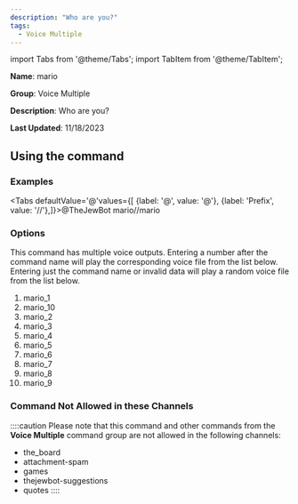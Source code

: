```yaml
---
description: "Who are you?"
tags:
  - Voice Multiple
---
```

import Tabs from '@theme/Tabs';
import TabItem from '@theme/TabItem';

**Name**: mario

**Group**: Voice Multiple

**Description**: Who are you?

**Last Updated**: 11/18/2023

## Using the command

### Examples
<Tabs defaultValue='@'values={[ {label: '@', value: '@'}, {label: 'Prefix', value: '//'},]}><TabItem value='@'>@TheJewBot mario</TabItem><TabItem value='//'>//mario</TabItem></Tabs>

### Options

This command has multiple voice outputs. Entering a number after the command name will play the corresponding voice file from the list below. Entering just the command name or invalid data will play a random voice file from the list below.

 1. mario_1
 1. mario_10
 1. mario_2
 1. mario_3
 1. mario_4
 1. mario_5
 1. mario_6
 1. mario_7
 1. mario_8
 1. mario_9

### Command Not Allowed in these Channels
::::caution Please note that this command and other commands from the **Voice Multiple** command group are not allowed in the following channels:
- the_board
- attachment-spam
- games
- thejewbot-suggestions
- quotes
::::